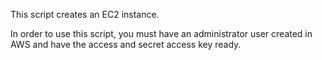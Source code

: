 This script creates an EC2 instance.

In order to use this script, you must have an administrator user created in AWS
and have the access and secret access key ready.
